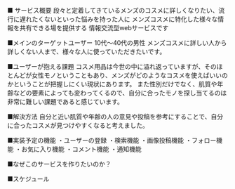 ■ サービス概要
段々と定着してきているメンズのコスメに詳しくなりたい、流行に遅れたくないといった悩みを持った人に
メンズコスメに特化した様々な情報を共有できる場を提供する
情報交流型webサービスです

■メインのターゲットユーザー
10代〜40代の男性
メンズコスメに詳しい人から詳しくない人まで、様々な人に使っていただきたいです。

■ユーザーが抱える課題
コスメ用品は今世の中に溢れ返っていますが、そのほとんどが女性モノということもあり、メンズがどのようなコスメを使えばいいのかということが把握しにくい現状にあります。
また性別だけでなく、肌質や年齢などの要素によっても変わってくるので、自分に合ったモノを探し当てるのは非常に難しい課題であると感じています。

■解決方法
自分と近い肌質や年齢の人の意見や投稿を参考にすることで、自分に合ったコスメが見つけやすくなると考えました。

■実装予定の機能
・ユーザーの登録
・検索機能
・画像投稿機能
・フォロー機能
・お気に入り機能
・コメント機能
・通知機能


■なぜこのサービスを作りたいのか？

■スケジュール
